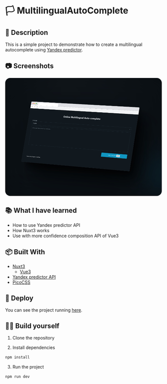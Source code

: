 # 🏳 MultilingualAutoComplete

## 📝 Description

This is a simple project to demonstrate how to create a multilingual autocomplete using [Yandex predictor](https://yandex.com/dev/predictor/).

## 📷 Screenshots

![Screenshot](/screenshoots/mockup.jpg)


## 📚 What I have learned

- How to use Yandex predictor API
- How Nuxt3 works
- Use with more confidence composition API of Vue3


## 📦 Built With

- [Nuxt3](https://nuxt.com/)
    - [Vue3](https://vuejs.org/)
- [Yandex predictor API](https://yandex.com/dev/predictor/)
- [PicoCSS](https://picocss.com/)

## 🚀 Deploy

You can see the project running [here](https://online-auto-complete.vercel.app/).



## 👷‍♂️ Build yourself

1. Clone the repository

2. Install dependencies

```bash
npm install
```

3. Run the project

```bash
npm run dev
```

<style>

img {
    max-width: 100%;
    height: auto;
    border-radius: 1rem;
}

</style>

